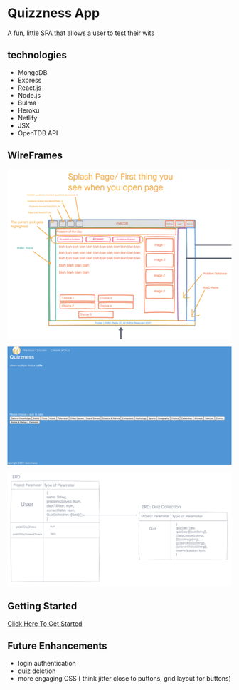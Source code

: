 # Quizzness App

A fun, little SPA that allows a user to test their wits 

## technologies
- MongoDB
- Express
- React.js
- Node.js
- Bulma
- Heroku
- Netlify
- JSX
- OpenTDB API

## WireFrames

![wireframe](./public/wireframe1.png)

![wireframe](./public/wireframe2.png)

![wireframe](./public/ERDquizzness.png)


## Getting Started


[Click Here To Get Started](https://quizzness.netlify.app/)

## Future Enhancements
- login authentication
- quiz deletion
- more engaging CSS ( think jitter close to puttons, grid layout for buttons)